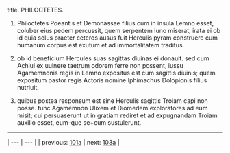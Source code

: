 title. PHILOCTETES.



1. Philoctetes Poeantis et Demonassae filius cum in insula Lemno esset, coluber eius pedem percussit, quem serpentem Iuno miserat, irata ei ob id quia solus praeter ceteros ausus fuit Herculis pyram construere cum humanum corpus est exutum et ad immortalitatem traditus.



2. ob id beneficium Hercules suas sagittas diuinas ei donauit. sed cum Achiui ex uulnere taetrum odorem ferre non possent, iussu Agamemnonis regis in Lemno expositus est cum sagittis diuinis; quem expositum pastor regis Actoris nomine Iphimachus Dolopionis filius nutriuit.



3. quibus postea responsum est sine Herculis sagittis Troiam capi non posse. tunc Agamemnon Ulixem et Diomedem exploratores ad eum misit; cui persuaserunt ut in gratiam rediret et ad expugnandam Troiam auxilio esset, eum-que se+cum sustulerunt.



---

| --- | --- |
| previous: [101a](../101a/) | next: [103a](../103a/) |